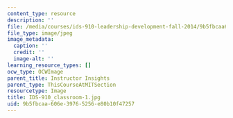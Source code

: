 ```yaml
---
content_type: resource
description: ''
file: /media/courses/ids-910-leadership-development-fall-2014/9b5fbcaa606e39765256e80b10f47257_IDS-910_classroom-1.jpg
file_type: image/jpeg
image_metadata:
  caption: ''
  credit: ''
  image-alt: ''
learning_resource_types: []
ocw_type: OCWImage
parent_title: Instructor Insights
parent_type: ThisCourseAtMITSection
resourcetype: Image
title: IDS-910_classroom-1.jpg
uid: 9b5fbcaa-606e-3976-5256-e80b10f47257
---
```


